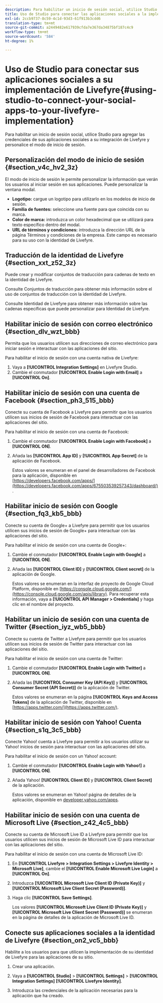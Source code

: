 ```yaml
---
description: Para habilitar un inicio de sesión social, utilice Studio para agregar las credenciales de sus aplicaciones sociales a su integración de Livefyre y personalice el modo de inicio de sesión.
title: Uso de Studio para conectar las aplicaciones sociales a la implementación de Livefyre
exl-id: 2ccb9737-8c59-4c1d-93d3-61f913b3cdd6
translation-type: tm+mt
source-git-commit: a2449482e617939cfda7e367da34875bf187c4c9
workflow-type: tm+mt
source-wordcount: '584'
ht-degree: 1%

---
```


# Uso de Studio para conectar sus aplicaciones sociales a su implementación de Livefyre{#using-studio-to-connect-your-social-apps-to-your-livefyre-implementation}

Para habilitar un inicio de sesión social, utilice Studio para agregar las credenciales de sus aplicaciones sociales a su integración de Livefyre y personalice el modo de inicio de sesión.

## Personalización del modo de inicio de sesión {#section_v4c_hv2_3z}

El modo de inicio de sesión le permite personalizar la información que verán los usuarios al iniciar sesión en sus aplicaciones. Puede personalizar la ventana modal.

* **Logotipo:** cargue un logotipo para utilizarlo en los modelos de inicio de sesión.
* **Familia de fuentes:** seleccione una fuente para que coincida con su marca.
* **Color de marca:** introduzca un color hexadecimal que se utilizará para texto específico dentro del modal.
* **URL de términos y condiciones:** introduzca la dirección URL de la página Términos y condiciones de la empresa. Este campo es necesario para su uso con la identidad de Livefyre.

## Traducción de la identidad de Livefyre {#section_xxt_z52_3z}

Puede crear y modificar conjuntos de traducción para cadenas de texto en la identidad de Livefyre.

Consulte Conjuntos de traducción para obtener más información sobre el uso de conjuntos de traducción con la identidad de Livefyre.

Consulte Identidad de Livefyre para obtener más información sobre las cadenas específicas que puede personalizar para Identidad de Livefyre.

## Habilitar inicio de sesión con correo electrónico {#section_dlv_wzt_bbb}

Permita que los usuarios utilicen sus direcciones de correo electrónico para iniciar sesión e interactuar con las aplicaciones del sitio.

Para habilitar el inicio de sesión con una cuenta nativa de Livefyre:

1. Vaya a **[!UICONTROL Integration Settings]** en Livefyre Studio.
1. Cambie el conmutador **[!UICONTROL Enable Login with Email]** a **[!UICONTROL On]**.

## Habilitar inicio de sesión con una cuenta de Facebook {#section_ph3_515_bbb}

Conecte su cuenta de Facebook a Livefyre para permitir que los usuarios utilicen sus inicios de sesión de Facebook para interactuar con las aplicaciones del sitio.

Para habilitar el inicio de sesión con una cuenta de Facebook:

1. Cambie el conmutador **[!UICONTROL Enable Login with Facebook]** a **[!UICONTROL ON]**.

1. Añada las **[!UICONTROL App ID]** y **[!UICONTROL App Secret]** de la aplicación de Facebook.

   Estos valores se enumeran en el panel de desarrolladores de Facebook para la aplicación, disponible en [https://developers.facebook.com/apps/](https://developers.facebook.com/apps/675503539257343/dashboard/).

## Habilitar inicio de sesión con Google {#section_fq3_kb5_bbb}

Conecte su cuenta de Google+ a Livefyre para permitir que los usuarios utilicen sus inicios de sesión de Google+ para interactuar con las aplicaciones del sitio.

Para habilitar el inicio de sesión con una cuenta de Google+:

1. Cambie el conmutador **[!UICONTROL Enable Login with Google]** a **[!UICONTROL ON]**.

1. Añada las **[!UICONTROL Client ID]** y **[!UICONTROL Client secret]** de la aplicación de Google.

   Estos valores se enumeran en la interfaz de proyecto de Google Cloud Platform, disponible en [https://console.cloud.google.com/](https://console.cloud.google.com/apis/library). Para recuperar esta información, vaya a **[!UICONTROL API Manager > Credentials]** y haga clic en el nombre del proyecto.

## Habilitar un inicio de sesión con una cuenta de Twitter {#section_iyz_wb5_bbb}

Conecte su cuenta de Twitter a Livefyre para permitir que los usuarios utilicen sus inicios de sesión de Twitter para interactuar con las aplicaciones del sitio.

Para habilitar el inicio de sesión con una cuenta de Twitter:

1. Cambie el conmutador **[!UICONTROL Enable Login with Twitter]** a **[!UICONTROL ON]**.

1. Añada las **[!UICONTROL Consumer Key (API Key)]** y **[!UICONTROL Consumer Secret (API Secret)]** de la aplicación de Twitter.

   Estos valores se enumeran en la página **[!UICONTROL Keys and Access Tokens]** de la aplicación de Twitter, disponible en [https://apps.twitter.com/](https://apps.twitter.com/).

## Habilitar inicio de sesión con Yahoo! Cuenta {#section_s1q_3c5_bbb}

Conecte Yahoo! cuenta a Livefyre para permitir a los usuarios utilizar su Yahoo! inicios de sesión para interactuar con las aplicaciones del sitio.

Para habilitar el inicio de sesión con un Yahoo! account:

1. Cambie el conmutador **[!UICONTROL Enable Login with Yahoo!]** a **[!UICONTROL ON]**.

1. Añada Yahoo! **[!UICONTROL Client ID]** y **[!UICONTROL Client Secret]** de la aplicación.

   Estos valores se enumeran en Yahoo! página de detalles de la aplicación, disponible en [developer.yahoo.com/apps](https://developer.yahoo.com/apps).

## Habilitar inicio de sesión con una cuenta de Microsoft Live {#section_z42_4c5_bbb}

Conecte su cuenta de Microsoft Live ID a Livefyre para permitir que los usuarios utilicen sus inicios de sesión de Microsoft Live ID para interactuar con las aplicaciones del sitio.

Para habilitar el inicio de sesión con una cuenta de Microsoft Live ID:

1. En **[!UICONTROL Livefyre > Integration Settings > Livefyre Identity > Microsoft Live]**, cambie el **[!UICONTROL Enable Microsoft Live Login]** a **[!UICONTROL On]**.

1. Introduzca **[!UICONTROL Microsoft Live Client ID (Private Key)]** y **[!UICONTROL Microsoft Live Client Secret (Password)]**.

1. Haga clic **[!UICONTROL Save Settings]**.

   Los valores **[!UICONTROL Microsoft Live Client ID (Private Key)]** y **[!UICONTROL Microsoft Live Client Secret (Password)]** se enumeran en la página de detalles de la aplicación de Microsoft Live ID.

## Conecte sus aplicaciones sociales a la identidad de Livefyre {#section_on2_vc5_bbb}

Habilite a los usuarios para que utilicen la implementación de su identidad de Livefyre para las aplicaciones de su sitio.

1. Crear una aplicación.
1. Vaya a **[!UICONTROL Studio]** > **[!UICONTROL Settings]** > **[!UICONTROL Integration Settings]** **[!UICONTROL Livefyre Identity]**.

1. Introduzca las credenciales de la aplicación necesarias para la aplicación que ha creado.
